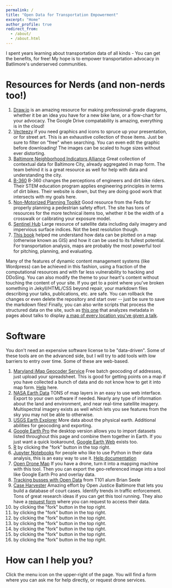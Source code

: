 ```yaml
---
permalink: /
title: "Open Data for Transportation Empowerment"
excerpt: "Home"
author_profile: true
redirect_from: 
  - /about/
  - /about.html
---
```


I spent years learning about transportation data of all kinds - You can get the benefits, for free! My hope is to empower transportation advocacy in Batlimore's underserved communities.

Resources for Nerds (and non-nerds too!)
======
1. [Draw.io](https://draw.io) is an amazing resource for making professional-grade diagrams, whether it be an idea you have for a new bike lane, or a flow-chart for your advocacy. The Google Drive compatability is amazing, everything is in the cloud!
1. [Vecteezy](https://www.vecteezy.com/) if you need graphics and icons to spruce up your presentation, or for street art. This is an exhaustive collection of those items. Just be sure to filter on "free" when searching. You can even edit the graphic before downloading! The images can be scaled to huge sizes without ever distorting. 
1. [Baltimore Neighborhood Indicators Alliance](https://bniajfi.org/) Great collection of contextual data for Baltimore City, already aggregated in map form. The team behind it is a great resource as well for help with data and understanding the city.
1. [B-360](http://www.fusiongroup.org/partners/B$2D360$20STEM$20Program) B-360 changes the perceptions of engineers and dirt bike riders. Their STEM education program applies engineering principles in terms of dirt bikes. Their website is down, but they are doing good work that intersects with my goals here. 
1. [Non-Motorized Planning Toolkit](https://safety.fhwa.dot.gov/local_rural/training/fhwasa010413/) Good resource from the Feds for properly planning a pedestrian safety effort. The site has tons of resources for the more technical items too, whether it be the width of a crosswalk or calibrating your exposure model.
1. [Sentinel Hub](https://github.com/academicpages/academicpages.github.io) Large resource of satellite data including daily imagery and impervious surface indices. Not the best resolution though.
1. [This book](https://www.spatialanalysisonline.com/HTML/index.html) helped me understand how data can be plotted on a map (otherwise known as GIS) and how it can be used to its fullest potential. For transportation analysis, maps are probably the most powerful tool for pitching, planning, and evaluating. 

Many of the features of dynamic content management systems (like Wordpress) can be achieved in this fashion, using a fraction of the computational resources and with far less vulnerability to hacking and DDoSing. You can also modify the theme to your heart's content without touching the content of your site. If you get to a point where you've broken something in Jekyll/HTML/CSS beyond repair, your markdown files describing your talks, publications, etc. are safe. You can rollback the changes or even delete the repository and start over -- just be sure to save the markdown files! Finally, you can also write scripts that process the structured data on the site, such as [this one](https://github.com/academicpages/academicpages.github.io/blob/master/talkmap.ipynb) that analyzes metadata in pages about talks to display [a map of every location you've given a talk](https://academicpages.github.io/talkmap.html).

Software
======
You don't need an expensive software license to be "data-driven". Some of these tools are on the advanced side, but I will try to add tools with low barriers to entry over time. Some of these are web-based.
1. [Maryland iMap Geocoder Service](https://geodata.md.gov/dist/) Free batch geocoding of addresses, just upload your spreadsheet. This is good for getting points on a map if you have collected a bunch of data and do not know how to get it into map form. [Help](https://imap.maryland.gov/Documents/Training/HowToUseMarylandCompositeLocatorInArcGISDesktop.pdf) here.
1. [NASA Earth Data](https://search.earthdata.nasa.gov/search) TONS of map layers in an easy to use web interface. Export to your own software if needed. Nearly any type of information about the land and environment, and near real-time satellite imagery. Multispectral imagery exists as well which lets you see features from the sky you may not be able to otherwise.  
1. [USGS Earth Explorer](https://earthexplorer.usgs.gov/) More data about the physical earth. Additional abilities for geocoding and exporting.  
1. [Google Earth Pro](https://github.com/academicpages/academicpages.github.io) the desktop version allows you to import datasets listed throughout this page and combine them together in Earth. If you just want a quick lookaround, [Google Earth Web](https://earth.google.com/web) exists too.  
1. [R](https://github.com/academicpages/academicpages.github.io) by clicking the "fork" button in the top right. 
1. [Jupyter Notebooks](https://jupyter.org/) for people who like to use Python in their data analysis, this is an easy way to use it. [Help documentation](https://jupyter.org/documentation)
1. [Open Drone Map](https://www.opendronemap.org/) If you have a drone, turn it into a mapping machine with this tool. Then you can export the geo-referenced image into a tool like Google Earth Pro and overlay data. 
1. [Tracking busses with Open Data](https://github.com/cylussec/bustracking) from T101 alum Brian Seele
1. [Case Harvester](https://github.com/dismantl/CaseHarvester) Amazing effort by Open Justice Baltimore that lets you build a database of court cases. Identify trends in traffic enforcement. Tons of great research ideas if you can get this tool running. They also have a [request form](https://openjusticebaltimore.org/#contact) where you can request to access their data.   
1. [](https://github.com/academicpages/academicpages.github.io) by clicking the "fork" button in the top right. 
1. [](https://github.com/academicpages/academicpages.github.io) by clicking the "fork" button in the top right.
1. [](https://github.com/academicpages/academicpages.github.io) by clicking the "fork" button in the top right. 
1. [](https://github.com/academicpages/academicpages.github.io) by clicking the "fork" button in the top right.
1. [](https://github.com/academicpages/academicpages.github.io) by clicking the "fork" button in the top right. 
1. [](https://github.com/academicpages/academicpages.github.io) by clicking the "fork" button in the top right. 
1. [](https://github.com/academicpages/academicpages.github.io) by clicking the "fork" button in the top right.

How can I help you?
======
Click the menu icon on the upper-right of the page. You will find a form where you can ask me for help directly, or request drone services. 
